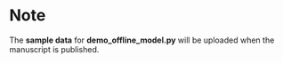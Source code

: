 # Note
The **sample data** for **demo_offline_model.py** will be uploaded when the manuscript is published.